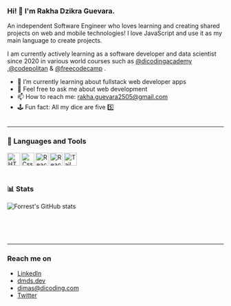 ### Hi! 👋 I'm Rakha Dzikra Guevara.

An independent Software Engineer who loves learning and creating shared projects on web and mobile technologies! I love JavaScript and use it as my main language to create projects.

I am currently actively learning as a software developer and data scientist since 2020 in various world courses such as <a href="https://github.com/dicodingacademy">@dicodingacademy</a> ,<a href="https://github.com/dicodingacademy">@codepolitan</a> & <a href="https://www.freecodecamp.org/fcc9833abd3-dba0-42f1-8ef5-795cbafb659b">@freecodecamp</a> .

- 🔎 I’m currently learning about fullstack web developer apps
- 💬 Feel free to ask me about web development 
- 📫 How to reach me: rakha.guevara2505@gmail.com
- 🕹️ Fun fact: All my dice are five 5️⃣
  <br>
  <br>

---
### 🧰 Languages and Tools
  <a href="#"><img align="left" alt="HTML" title="HTML5" width="30px" src="https://upload.wikimedia.org/wikipedia/commons/6/61/HTML5_logo_and_wordmark.svg" /></a>
  <a href="#"><img align="left" alt="Css3" title="Css3" width="30px" src="https://upload.wikimedia.org/wikipedia/commons/6/62/CSS3_logo.svg" /></a>
  <a href="https://www.javascript.com/"><img align="left" alt="React" title="React" width="30px" src="https://upload.wikimedia.org/wikipedia/commons/9/99/Unofficial_JavaScript_logo_2.svg" /></a>
  <a href="https://react.dev/"><img align="left" alt="React" title="React (Javascript Framework)" width="30px" src="https://upload.wikimedia.org/wikipedia/commons/a/a7/React-icon.svg" /></a>
  <a href="https://tailwindcss.com/"><img align="left" alt="Tailwind" title="Tailwind (Css Framework)" width="30px" src="https://upload.wikimedia.org/wikipedia/commons/d/d5/Tailwind_CSS_Logo.svg" /></a>
  <br>
  <br>

  #
  

### 📊 Stats

![Forrest's GitHub stats](https://github-readme-stats.vercel.app/api?username=rakhaguevara&show_icons=true&theme=codeSTACKr)

<!-- ![GitHub Streak](https://streak-stats.demolab.com?user=ForrestKnight&theme=gruvbox&border_radius=4.5) -->

  <br>
  <br>
  <br>

---

### Reach me on
- <a href="https://linkedin.com/in/dimasmds/">LinkedIn</a>
- <a href="https://dmds.dev">dmds.dev</a>
- dimas@dicoding.com
- <a href="https://twitter/dimsmds">Twitter</a>
